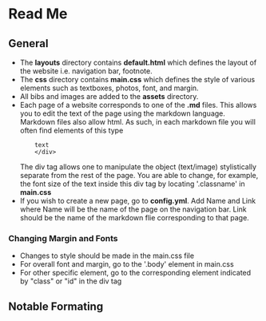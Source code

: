 # Read Me

## General
- The **layouts** directory contains **default.html** which defines the layout of the website i.e. navigation bar, footnote.
- The **css** directory contains **main.css** which defines the style of various elements such as textboxes, photos, font, and margin.
- All bibs and images are added to the **assets** directory.
- Each page of a website corresponds to one of the **.md** files. This allows you to edit the text of the page using the markdown language. Markdown files also allow html. As such, in each markdown file you will often find elements of this type 
  ``` <div class='classname'>
      text
      </div>
  ```
  The div tag allows one to manipulate the object (text/image) stylistically separate from the rest of the page. You are able to change, for example, the font size of the text inside this div tag by locating '.classname' in **main.css**
- If you wish to create a new page, go to **config.yml**. Add Name and Link where Name will be the name of the page on the navigation bar. Link should be the name of the markdown flie corresponding to that page. 
  
### Changing Margin and Fonts
- Changes to style should be made in the main.css file 
- For overall font and margin, go to the '.body' element in main.css
- For other specific element, go to the corresponding element indicated by "class" or "id" in the div tag 



## Notable Formating


